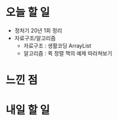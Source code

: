# 오늘 할 일
- 정처기 20년 1회 정리
- 자료구조/알고리즘
  - 자료구조 : 생활코딩 ArrayList
  - 알고리즘 : 퀵 정렬 책의 예제 따라쳐보기 

# 느낀 점

# 내일 할 일
